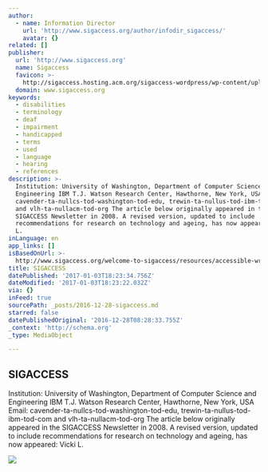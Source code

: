 ```yaml
---
author:
  - name: Information Director
    url: 'http://www.sigaccess.org/author/infodir_sigaccess/'
    avatar: {}
related: []
publisher:
  url: 'http://www.sigaccess.org'
  name: Sigaccess
  favicon: >-
    http://sigaccess.hosting.acm.org/sigaccess-wordpress/wp-content/uploads/2013/02/sigACCESSFavicon.ico
  domain: www.sigaccess.org
keywords:
  - disabilities
  - terminology
  - deaf
  - impairment
  - handicapped
  - terms
  - used
  - language
  - hearing
  - references
description: >-
  Institution: University of Washington, Department of Computer Science and
  Engineering IBM T.J. Watson Research Center, Hawthorne, New York, USA Email:
  cavender-ta-nullcs-tod-washington-tod-edu, trewin-ta-nullus-tod-ibm-tod-com
  and vlh-ta-nullacm-tod-org The article below originally appeared in the
  SIGACCESS Newsletter in 2008. A revised version, updated to include
  recommendations for research on technology and ageing, has now appeared: Vicki
  L.
inLanguage: en
app_links: []
isBasedOnUrl: >-
  http://www.sigaccess.org/welcome-to-sigaccess/resources/accessible-writing-guide/
title: SIGACCESS
datePublished: '2017-01-03T18:23:34.756Z'
dateModified: '2017-01-03T18:23:22.032Z'
via: {}
inFeed: true
sourcePath: _posts/2016-12-28-sigaccess.md
starred: false
datePublishedOriginal: '2016-12-28T08:28:33.755Z'
_context: 'http://schema.org'
_type: MediaObject

---
```

<article style=""><h1>SIGACCESS</h1><p>Institution: University of Washington, Department of Computer Science and Engineering IBM T.J. Watson Research Center, Hawthorne, New York, USA Email: cavender-ta-nullcs-tod-washington-tod-edu, trewin-ta-nullus-tod-ibm-tod-com and vlh-ta-nullacm-tod-org The article below originally appeared in the SIGACCESS Newsletter in 2008. A revised version, updated to include recommendations for research on technology and ageing, has now appeared: Vicki L.</p><img src="http://www.sigaccess.org/wp-content/uploads/2015/10/tjvg_p.jpg" /></article>